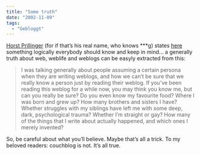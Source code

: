 ```yaml
---
title: "Some truth"
date: "2002-11-09"
tags:
  - "Gebloggt"
---
```


[Horst Prillinger](https://web.archive.org/web/20030620212100/http://www.aardvark.at/blog/) (for if that’s his real name, who knows \*\*\*g) states [here](https://web.archive.org/web/20030620212100/http://mailbox.univie.ac.at/~prillih3/blog/2002/11/08.html#a692 "The Aardvark Speaks") something logically everybody should know and keep in mind… a generally truth about web, weblife and weblogs can be easyly extracted from this:

> I was talking generally about people assuming a certain persona when they are writing weblogs, and how we can’t be sure that we really know a person just by reading their weblog. If you’ve been reading this weblog for a while now, you may think you know me, but can you really be sure? Do you even know my favourite food? Where I was born and grew up? How many brothers and sisters I have? Whether struggles with my siblings have left me with some deep, dark, psychological trauma? Whether I’m straight or gay? How many of the things that I write about actually happened, and which ones I merely invented?

So, be careful about what you’ll believe. Maybe that’s all a trick. To my beloved readers: couchblog is not. It’s all true.
